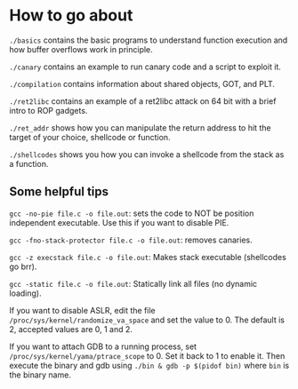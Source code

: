 # How to go about

`./basics` contains the basic programs to understand function execution and
how buffer overflows work in principle.

`./canary` contains an example to run canary code and a script to exploit it.

`./compilation` contains information about shared objects, GOT, and PLT.

`./ret2libc` contains an example of a ret2libc attack on 64 bit with a brief
intro to ROP gadgets.

`./ret_addr` shows how you can manipulate the return address to hit the target
of your choice, shellcode or function.

`./shellcodes` shows you how you can invoke a shellcode from the stack as a
function.

## Some helpful tips

`gcc -no-pie file.c -o file.out`: sets the code to NOT be position independent
executable. Use this if you want to disable PIE.

`gcc -fno-stack-protector file.c -o file.out`: removes canaries.

`gcc -z execstack file.c -o file.out`: Makes stack executable (shellcodes go
brr).

`gcc -static file.c -o file.out`: Statically link all files (no dynamic
loading).

If you want to disable ASLR, edit the file `/proc/sys/kernel/randomize_va_space`
and set the value to 0. The default is 2, accepted values are 0, 1 and 2.

If you want to attach GDB to a running process, set
`/proc/sys/kernel/yama/ptrace_scope` to 0. Set it back to 1 to enable it. Then
execute the binary and gdb using `./bin & gdb -p $(pidof bin)` where `bin` is
the binary name.

